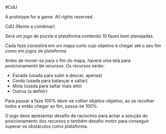 #CdU

A prototype for a game. All rights reserved.

CdU (Nome a combinar)

Será um jogo de puzzle e plataforma contendo 10 fazes bem planejadas.

Cada faze consistirá em um mapa curto cujo objetivo é chegar até o seu fim
como em jogos de plataforma

Antes de mover-se para o fim do mapa, haverá uma tela para posicionamento de
recursos. Os recursos serão:

- Escada (usada para subir e descer, apenas)
- Corda (usada para balançar e saltar)
- Mola (usada para saltar mais alto)
- Outros (a definir)

Para passar a faze 100% deve-se colher objetos-objetivo, ao se recolher todos
e então chegar ao fim, passa-se 100%.

O jogo deve apresentar desafio de raciocínio para achar a solução do posicionamento
dos recursos e também desafio motor para conseguir superar os obstáculos como
plataforma.
